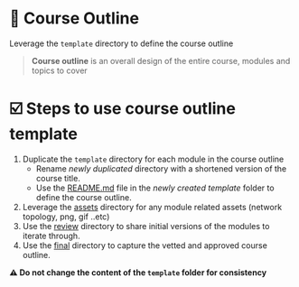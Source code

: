 # 🔖  Course Outline

Leverage the `template` directory to define the course outline

> **Course outline** is an overall design of the entire course, modules and topics to cover

# ☑️ Steps to use course outline template 

1. Duplicate the `template` directory for each module in the course outline 
   * Rename *newly duplicated* directory with a shortened version of the course title.
   * Use the [README.md](./template/README.md) file in the *newly created template* folder to define the course outline.
2. Leverage the [assets](./template/assets) directory for any module related assets (network topology, png, gif ..etc)
3. Use the [review](./template/review) directory to share initial versions of the modules to iterate through.
4. Use the [final](./template/final) directory to capture the vetted and approved course outline. 


**⚠️ Do not change the content of the `template` folder for consistency**
